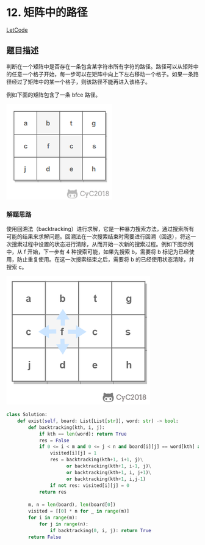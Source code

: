 
# 12. 矩阵中的路径

[LetCode](https://leetcode-cn.com/problems/ju-zhen-zhong-de-lu-jing-lcof/)

## 题目描述

判断在一个矩阵中是否存在一条包含某字符串所有字符的路径。路径可以从矩阵中的任意一个格子开始，每一步可以在矩阵中向上下左右移动一个格子。如果一条路径经过了矩阵中的某一个格子，则该路径不能再进入该格子。

例如下面的矩阵包含了一条 bfce 路径。

![示意图](../pics/1db1c7ea-0443-478b-8df9-7e33b1336cc4.png)

### 解题思路

使用回溯法（backtracking）进行求解，它是一种暴力搜索方法，通过搜索所有可能的结果来求解问题。回溯法在一次搜索结束时需要进行回溯（回退），将这一次搜索过程中设置的状态进行清除，从而开始一次新的搜索过程。例如下图示例中，从 f 开始，下一步有 4 种搜索可能，如果先搜索 b，需要将 b 标记为已经使用，防止重复使用。在这一次搜索结束之后，需要将 b 的已经使用状态清除，并搜索 c。

![示意图](../pics/dc964b86-7a08-4bde-a3d9-e6ddceb29f98.png)

```python
class Solution:
    def exist(self, board: List[List[str]], word: str) -> bool:
        def backtracking(kth, i, j):
            if kth == len(word): return True
            res = False
            if 0 <= i < m and 0 <= j < n and board[i][j] == word[kth] and not visited[i][j]:
                visited[i][j] = 1
                res = backtracking(kth+1, i+1, j)\
                      or backtracking(kth+1, i-1, j)\
                      or backtracking(kth+1, i, j+1)\
                      or backtracking(kth+1, i,j-1)
                if not res: visited[i][j] = 0
            return res

        m, n = len(board), len(board[0])
        visited = [[0] * n for _ in range(m)]
        for i in range(m):
            for j in range(n):
                if backtracking(0, i, j): return True
        return False
```
